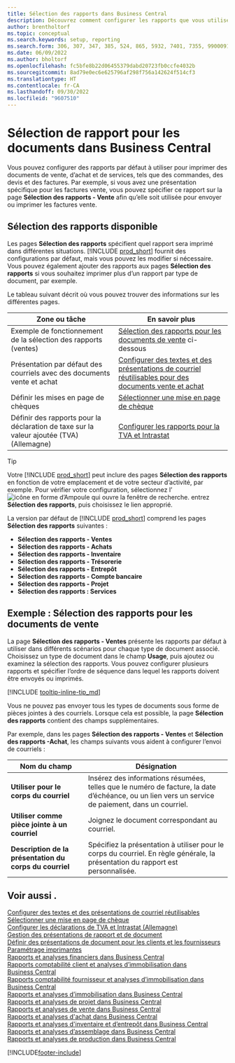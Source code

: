 ```yaml
---
title: Sélection des rapports dans Business Central
description: Découvrez comment configurer les rapports que vous utilisez pour imprimer différents types de documents dans Business Central.
author: brentholtorf
ms.topic: conceptual
ms.search.keywords: setup, reporting
ms.search.form: 306, 307, 347, 385, 524, 865, 5932, 7401, 7355, 99000917
ms.date: 06/09/2022
ms.author: bholtorf
ms.openlocfilehash: fc5bfe8b22d06455379dabd20723fb0ccfe4032b
ms.sourcegitcommit: 8ad79e0ec6e625796af298f756a142624f514cf3
ms.translationtype: HT
ms.contentlocale: fr-CA
ms.lasthandoff: 09/30/2022
ms.locfileid: "9607510"
---
```

# <a name="report-selection-for-documents-in-business-central"></a>Sélection de rapport pour les documents dans Business Central

Vous pouvez configurer des rapports par défaut à utiliser pour imprimer des documents de vente, d’achat et de services, tels que des commandes, des devis et des factures. Par exemple, si vous avez une présentation spécifique pour les factures vente, vous pouvez spécifier ce rapport sur la page **Sélection des rapports - Vente** afin qu’elle soit utilisée pour envoyer ou imprimer les factures vente.  

## <a name="available-report-selections"></a>Sélection des rapports disponible

Les pages **Sélection des rapports** spécifient quel rapport sera imprimé dans différentes situations. [!INCLUDE [prod_short](includes/prod_short.md)] fournit des configurations par défaut, mais vous pouvez les modifier si nécessaire. Vous pouvez également ajouter des rapports aux pages **Sélection des rapports** si vous souhaitez imprimer plus d’un rapport par type de document, par exemple. 

Le tableau suivant décrit où vous pouvez trouver des informations sur les différentes pages.  

|Zone ou tâche  |En savoir plus|
|--------------|----------|
|Exemple de fonctionnement de la sélection des rapports (ventes)|[Sélection des rapports pour les documents de vente](#example-report-selection-for-sales-documents) ci-dessous|
|Présentation par défaut des courriels avec des documents vente et achat  |[Configurer des textes et des présentations de courriel réutilisables pour des documents vente et achat](admin-how-setup-email.md#set-up-reusable-email-texts-and-layouts) |
|Définir les mises en page de chèques     |[Sélectionner une mise en page de chèque](finance-how-define-check-layouts.md) |
|Définir des rapports pour la déclaration de taxe sur la valeur ajoutée (TVA) (Allemagne)|[Configurer les rapports pour la TVA et Intrastat](LocalFunctionality/Germany/how-to-set-up-reports-for-vat-and-intrastat.md) |

> [!TIP]
> Votre [!INCLUDE [prod_short](includes/prod_short.md)] peut inclure des pages **Sélection des rapports** en fonction de votre emplacement et de votre secteur d’activité, par exemple. Pour vérifier votre configuration, sélectionnez l’![icône en forme d’Ampoule qui ouvre la fenêtre de recherche.](media/ui-search/search_small.png "Dites-moi ce que vous voulez faire") entrez **Sélection des rapports**, puis choisissez le lien approprié.

La version par défaut de [!INCLUDE [prod_short](includes/prod_short.md)] comprend les pages **Sélection des rapports** suivantes :

* **Sélection des rapports - Ventes**  
* **Sélection des rapports - Achats**  
* **Sélection des rapports - Inventaire**  
* **Sélection des rapports - Trésorerie**  
* **Sélection des rapports - Entrepôt**  
* **Sélection des rapports - Compte bancaire**  
* **Sélection des rapports - Projet**  
* **Sélection des rapports : Services**

## <a name="example-report-selection-for-sales-documents"></a>Exemple : Sélection des rapports pour les documents de vente

La page **Sélection des rapports - Ventes** présente les rapports par défaut à utiliser dans différents scénarios pour chaque type de document associé. Choisissez un type de document dans le champ **Usage**, puis ajoutez ou examinez la sélection des rapports. Vous pouvez configurer plusieurs rapports et spécifier l’ordre de séquence dans lequel les rapports doivent être envoyés ou imprimés.  

[!INCLUDE [tooltip-inline-tip_md](includes/tooltip-inline-tip_md.md)]

Vous ne pouvez pas envoyer tous les types de documents sous forme de pièces jointes à des courriels. Lorsque cela est possible, la page **Sélection des rapports** contient des champs supplémentaires.  

Par exemple, dans les pages **Sélection des rapports - Ventes** et **Sélection des rapports -Achat**, les champs suivants vous aident à configurer l’envoi de courriels :

|Nom du champ |Désignation  |
|-----------|-------------|
|**Utiliser pour le corps du courriel**| Insérez des informations résumées, telles que le numéro de facture, la date d’échéance, ou un lien vers un service de paiement, dans un courriel.        |
|**Utiliser comme pièce jointe à un courriel**| Joignez le document correspondant au courriel.|
|**Description de la présentation du corps du courriel**|Spécifiez la présentation à utiliser pour le corps du courriel. En règle générale, la présentation du rapport est personnalisée. |

## <a name="see-also"></a>Voir aussi .

[Configurer des textes et des présentations de courriel réutilisables](admin-how-setup-email.md#set-up-reusable-email-texts-and-layouts)  
[Sélectionner une mise en page de chèque](finance-how-define-check-layouts.md)  
[Configurer les déclarations de TVA et Intrastat (Allemagne)](LocalFunctionality/Germany/how-to-set-up-reports-for-vat-and-intrastat.md)  
[Gestion des présentations de rapport et de document](ui-manage-report-layouts.md)  
[Définir des présentations de document pour les clients et les fournisseurs](ui-define-customer-vendor-document-layouts.md)  
[Paramétrage imprimantes](ui-specify-printer-selection-reports.md)  
[Rapports et analyses financiers dans Business Central](finance-reports.md)  
[Rapports comptabilité client et analyses d’immobilisation dans Business Central](receivables-reports.md)  
[Rapports comptabilité fournisseur et analyses d’immobilisation dans Business Central](payables-reports.md)  
[Rapports et analyses d’immobilisation dans Business Central](fa-reports.md)  
[Rapports et analyses de projet dans Business Central](project-reports.md)  
[Rapports et analyses de vente dans Business Central](sales-reports.md)  
[Rapports et analyses d'achat dans Business Central](purchase-reports.md)  
[Rapports et analyses d'inventaire et d’entrepôt dans Business Central](inventory-WMS-reports.md)  
[Rapports et analyses d’assemblage dans Business Central](assembly-reports.md)  
[Rapports et analyses de production dans Business Central](production-reports.md)  

[!INCLUDE[footer-include](includes/footer-banner.md)]
